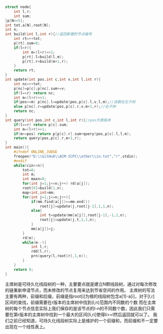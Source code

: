 ```cpp
struct node{
    int l,r;
    int sum;
}p[N<<5];
int tot,a[N],root[N];
int n;
int build(int l,int r){//返回新建的节点编号
    int rt=++tot;
    p[rt].sum=0;
    if(l<r){
        int m=(l+r)>>1;
        p[rt].l=build(l,m);
        p[rt].r=build(m+1,r);
    }
    return rt;
}
int update(int pos,int c,int v,int l,int r){
    int nc=++tot;
    p[nc]=p[c];p[nc].sum+=v;
    if(l==r) return nc;
    int m=(l+r)>>1;
    if(pos<=m) p[nc].l=update(pos,p[c].l,v,l,m);//该数在左子树
    else p[nc].r=update(pos,p[c].r,v,m+1,r);//右子树
    return nc;
}
int query(int pos,int c,int l,int r){//pos代表版本
    if(l==r) return p[c].sum;
    int m=(l+r)>>1;
    if(m>=pos) return p[p[c].r].sum+query(pos,p[c].l,l,m);
    return query(pos,p[c].r,m+1,r);
}
int main(){
    #ifndef ONLINE_JUDGE
    freopen("D:\\GitHub\\ACM-ICPC\\other\\in.txt","r",stdin);
    #endif
    while(cin>>n){   
        tot=0;
        int m;
        int maxn=0;
        for(int j=1;j<=n;j++) rd(a[j]);
        root[0]=build(1,n);
        map<int,int>mm;
        for(int j=1;j<=n;j++){
            if(mm.find(a[j])==mm.end())
                root[j]=update(j,root[j-1],1,1,n);
            else{
                int t=update(mm[a[j]],root[j-1],-1,1,n);
                root[j]=update(j,t,1,1,n);
            }
            mm[a[j]]=j;
        }
        rd(m);
        while(m--){
            int l,r;
            rdd(l,r);
            prn(query(l,root[r],1,n));
        }
    }
    return 0;
}
```
主席树是可持久化线段树的一种，主要要点就是建立N颗线段树，通过对每次修改的链重新申请节点，而未修改的节点复用来达到节省空间的作用。
主席树的写法主要有两种，前缀和后缀，前缀是指root[i]为根的线段树包含a[1]-a[i]，对于[l,r]区间的查找，前缀需要在r版本的主席树中找到(l,n)范围内不同数的个数
而在主席树的每个节点信息实际上我们保存的是该节点的l-n的不同数个数，因此我们只需要在第r版本的主席树中找到一个最大的区间[li,ri]使得li>=l然后返回就可以了。
我们之前已经知道，可持久化线段树实际上是维护的一个前缀和，而前缀和不一定要出现在一个线性表上。